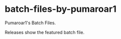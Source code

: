 # batch-files-by-pumaroar1
Pumaroar1's Batch Files.









Releases show the featured batch file.
